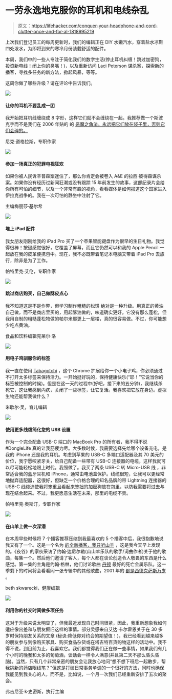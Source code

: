 # 一劳永逸地克服你的耳机和电线杂乱

> 原文：<https://lifehacker.com/conquer-your-headphone-and-cord-clutter-once-and-for-al-1818995219>

上次我们登记员工的每周更新时，我们的编辑正在 DIY 水獭汽水，穿着盐水凉鞋四处泼水，为即将到来的寒冷月份装载舒适的配件。



本周，我们中的一些人专注于简化我们的数字生活(停止耳机纠缠！跳过加密狗，投资新电线！闭上你的臭嘴！)，以及重新访问 Laci Peterson 谋杀案，探索新的播客，寻找多任务的新方法，掀起风暴，等等。

这周你做了哪些升级？请在评论中告诉我们。

![](../Images/aef335eb562a1da6957ce25a574b4aa1.png)

#### 让你的耳机不要乱成一团

我开始把耳机线缠绕成 8 字形，这样它们就不会缠绕在一起。我推荐做一个斯波克手而不是我们在 2006 年贴的 的 [恶魔之角法。永远把它们放在袋子里，否则它们会碎的。](https://lifehacker.com/keep-headphone-wires-from-getting-tangled-152499)

尼克·道格拉斯，专职作家



![](../Images/aef335eb562a1da6957ce25a574b4aa1.png)

#### 参加一场真正的犯罪电视狂欢

如果你被人民诉辛普森案迷住了，那么你肯定会被卷入 A&E 的拉西·彼得森谋杀案。如果你没有经历过新闻狂潮或没有跟踪 15 年前发生的故事，这部纪录片会给你所有可怕的细节，以及一个非常有趣的视角，看看媒体是如何报道这个国家进入伊拉克战争的。我在一次可怕的静坐中注射了它。

主编梅丽莎·基尔希



![](../Images/aef335eb562a1da6957ce25a574b4aa1.png)

#### 堆上 iPad 配件

我女朋友刚刚给我的 iPad Pro 买了一个苹果智能键盘作为很早的生日礼物。我觉得很棒！按键感觉很好，它覆盖了屏幕，而且它仍然可以和我的 Apple Pencil 一起放在我的皮革便携包中。现在，我不必既带着笔记本电脑又带着 iPad Pro 去旅行，除非是为了工作。

帕特里克·艾伦，专职作家



![](../Images/aef335eb562a1da6957ce25a574b4aa1.png)

#### 跳过商店购买，自己做酥皮点心

我不知道这是不是作弊，但学习制作粗糙的松饼 绝对是一种升级。用真正的黄油自己做，而不是商店里买的，用起酥油做的，味道确实更好。它没有那么蓬松，但我用自制的粗糙蓬松物做的帕尔米耶更上一层楼，真的很容易做。不过，你可能想少吃点黄油。

食品和饮料编辑克莱尔·洛



![](../Images/aef335eb562a1da6957ce25a574b4aa1.png)

#### 用电子鸡驯服你的标签

我一直在使用 [Tabagotchi](http://tabagotchi.com/) ，这个 Chrome 扩展给你一个小电子鸡，你必须通过不打开太多标签来保持活力。一开始挺好玩的，保持健康快乐(“耶！”它说当你的标签被控制的时候)。但是在这一天的过程中(好吧，接下来的五分钟)，我继续杀死它，这让我感到内疚，关闭了一些标签，让它复活。我喜欢把它放在身边。虚拟生物还能帮我做什么？

米歇尔·吴，育儿编辑



![](../Images/aef335eb562a1da6957ce25a574b4aa1.png)

#### 使用更多线缆简化您的 USB 设置

作为一个完全配备 USB-C 端口的 MacBook Pro 的所有者，我不得不说#DongleLife 真的让我筋疲力尽。大多数时候，我需要选择先给哪个设备充电，是我的 iPhone 还是我的耳机。考虑到苹果的 USB-C 多端口适配器及其 70 美元的价位，我宁愿咬紧牙关，给自己配备一些带有 USB-C 连接器的电缆，这样我就可以尽可能轻松地跟上时代。我照做了。我买了两条 USB-C 转 Micro-USB 线 ，非常适合我的蓝牙耳机和 iPhone，通常由电池盒保护。线缆很短，让我可以更经常地抛弃适配器，这很好，但缺乏一个价格合理的知名品牌的带 Lightning 连接器的 USB-C 线缆迫使我将笨重且看起来笨拙的加密狗放在包里，以防我需要将过去与现在结合起来。不过，我更愿意生活在未来，那里的电缆不贵。

帕特里克·奥斯汀，专职作家



![](../Images/aef335eb562a1da6957ce25a574b4aa1.png)

#### 在山羊上做一次深潜

在本周早些时候将 7 个播客推荐压缩到我最喜欢的 5 个播客中后，我很抱歉地说我又有了一个。这是一个名为 [的全新播客，我只听山羊](http://www.nightvalepresents.com/ionlylistentothemountaingoats/) ，这是我今天早上发现的。《夜谷》的家伙采访了约翰·达尼尔勒(山山羊乐队的歌手/词曲作者)关于他的歌曲，每集一个。然后他们邀请了客人，每个人都在谈论创造令人敬畏的东西是什么感觉。第一集的主角是约翰·格林，他们讨论歌曲 [丹顿](https://www.youtube.com/watch?v=4IsXKMkDAMQ) 最好的死亡金属乐队。这一季剩下的时间将会看看同一张专辑中的其他歌曲，2001 年的 [都是西德克萨斯万岁](https://en.wikipedia.org/wiki/All_Hail_West_Texas) 。

beth skwarecki，健康编辑



![](../Images/aef335eb562a1da6957ce25a574b4aa1.png)

#### 利用你的社交时间做多项任务

这对于升级来说太明显了，但我最近发现自己时间很紧，因此，我重新想象我如何适应像出差和与朋友叙旧这样的事情。部分灵感来自艾达·卡尔霍恩关于在 30 多岁时保持朋友关系的文章 (秘诀:降低你对约会的期望值！)，我已经看到越来越多的朋友参与到像购买家具、购买食品杂货或在塔吉特百货购物这样的活动中。我不得不说，到目前为止，我喜欢它。我们都觉得我们正在做一些事情，如果我们有几个小时的晚餐和太多的葡萄酒，谈话会一样令人满意(并且第二天不那么昏头昏脑)。当然，只有几个非常亲密的朋友会让我放心地问“想不想下班后一起散步，帮我挑新的药店眼线笔？”但这是打破日常事务单调的一个很好的方法，同时也确保我能见到我关心的人，而不是，比如说，一个月一次我们已经重新安排了五次的聚会。

弗吉尼亚·k·史密斯，执行主编

